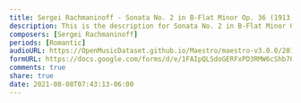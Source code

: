 ```yaml
---
title: Sergei Rachmaninoff - Sonata No. 2 in B-Flat Minor Op. 36 (1913) (4)
description: This is the description for Sonata No. 2 in B-Flat Minor Op. 36 (1913) by Sergei Rachmaninoff
composers: [Sergei Rachmaninoff]
periods: [Romantic]
audioURL: https://OpenMusicDataset.github.io/Maestro/maestro-v3.0.0/2011/MIDI-Unprocessed_12_R3_2011_MID--AUDIO_R3-D4_09_Track09_wav.midi
formURL: https://docs.google.com/forms/d/e/1FAIpQLSdoGERFxPD3RMW6cShb7O1AW1ncr17QBqMdJ4htSPwVKMThZQ/viewform
comments: true
share: true
date: 2021-08-08T07:43:13-06:00
---
```

